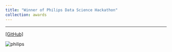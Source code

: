 ```yaml
---
title: "Winner of Philips Data Science Hackathon"
collection: awards
---
```

---

[[GitHub]](https://github.com/parasnaren/Detection-of-Negation-in-Text)

![philips](https://parasnaren.github.io/images/philips.jfif)



